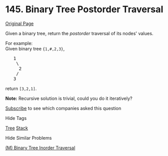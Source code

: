 # 145. Binary Tree Postorder Traversal

[Original Page](https://leetcode.com/problems/binary-tree-postorder-traversal/)

Given a binary tree, return the _postorder_ traversal of its nodes' values.

For example:  
Given binary tree `{1,#,2,3}`,  

<pre>   1
    \
     2
    /
   3
</pre>

return `[3,2,1]`.

**Note:** Recursive solution is trivial, could you do it iteratively?

<div>

[Subscribe](/subscribe/) to see which companies asked this question

</div>

<div>

<div id="tags" class="btn btn-xs btn-warning">Hide Tags</div>

<span class="hidebutton" style="display: inline;">[Tree](/tag/tree/) [Stack](/tag/stack/)</span></div>

<div>

<div id="similar" class="btn btn-xs btn-warning">Hide Similar Problems</div>

<span class="hidebutton" style="display: inline;">[(M) Binary Tree Inorder Traversal](/problems/binary-tree-inorder-traversal/)</span></div>
